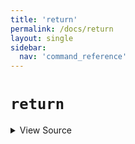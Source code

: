 ```yaml
---
title: 'return'
permalink: /docs/return
layout: single
sidebar:
  nav: 'command_reference'
---
```


# `return`



<details>
  <summary>View Source</summary>

{% highlight sh %}

!fn --shellpen-private writeDSL writeln "return $1"
{% endhighlight %}

</details>








